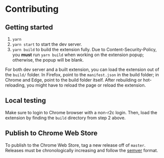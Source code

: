 # Contributing

## Getting started

1. `yarn`
1. `yarn start` to start the dev server.
1. `yarn build` to build the extension fully. Due to Content-Security-Policy, you **must** run `yarn build` when working on the extension popup; otherwise, the popup will be blank.

For both dev server and a built extension, you can load the extension out of the `build/` folder. In Firefox, point to the `manifest.json` in the build folder; in Chrome and Edge, point to the build folder itself. After rebuilding or hot-reloading, you might have to reload the page or reload the extension.

## Local testing
Make sure to login to Chrome browser with a non-r2c login. Then, load the extension by finding the `build` directory from step 2 above.

## Publish to Chrome Web Store

To publish to the Chrome Web Store, tag a new release off of `master`. Releases must be chronologically increasing and follow the [semver](https://semver.org/) format.
